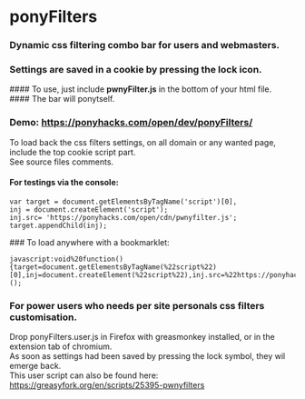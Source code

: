 # ponyFilters
### Dynamic css filtering combo bar for users and webmasters.
### Settings are saved in a cookie by pressing the lock icon.
#### To use, just include <b>pwnyFilter.js</b> in the bottom of your html file. <br>
#### The bar will ponytself.

### Demo: https://ponyhacks.com/open/dev/ponyFilters/ 

To load back the css filters settings, on all domain or any wanted page, include the top cookie script part. <br>
See source files comments.

#### For testings via the console:
    var target = document.getElementsByTagName('script')[0],
    inj = document.createElement('script');
    inj.src= 'https://ponyhacks.com/open/cdn/pwnyfilter.js';
    target.appendChild(inj);

### To load anywhere with a bookmarklet:

    javascript:void%20function(){target=document.getElementsByTagName(%22script%22)[0],inj=document.createElement(%22script%22),inj.src=%22https://ponyhacks.com/open/cdn/pwnyfilter.js%22,target.appendChild(inj)}();

### For power users who needs per site personals css filters customisation.
Drop ponyFilters.user.js in Firefox with greasmonkey installed, or in the extension tab of chromium.<br>
As soon as settings had been saved by pressing the lock symbol, they wil emerge back.<br>
This user script can also be found here:<br> https://greasyfork.org/en/scripts/25395-pwnyfilters
